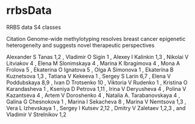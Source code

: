 # rrbsData
RRBS data S4 classes

Citation 
Genome-wide methylotyping resolves breast cancer epigenetic heterogeneity and suggests novel therapeutic perspectives

Alexander S Tanas 1,2 , Vladimir O Sigin 1 , Alexey I Kalinkin 1,3 , Nikolai V Litviakov 4 ,
Elena M Slonimskaya 4 , Marina K Ibragimova 4 , Mona A Frolova 5 , Ekaterina O
Ignatova 5 , Olga A Simonova 1 , Ekaterina B Kuznetsova 1,3 , Tatiana V Kekeeva 1 ,
Sergey S Larin 6,7 , Elena V Poddubskaya 8,9 , Ivan D Trotsenko 10 , Viktoria V
Rudenko 1 , Kristina O Karandasheva 1 , Kseniya D Petrova 1,11 , Irina V Deryusheva 4 ,
Polina V Kazantseva 4 , Artem V Doroshenko 4 , Natalia A. Tarabanovskaya 4 , Galina
G Chesnokova 1 , Marina I Sekacheva 8 , Marina V Nemtsova 1,3 , Vera L Izhevskaya 1 ,
Sergey I Kutsev 2,12 , Dmitry V Zaletaev 1,2,3 , and Vladimir V Strelnikov 1,2
